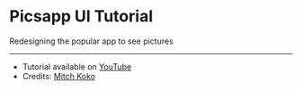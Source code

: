 # Picsapp UI Tutorial

Redesigning the popular app to see pictures

---


* Tutorial available on [YouTube](https://www.youtube.com/watch?v=RhoZAF06aZ8&ab_channel=MitchKoko)
* Credits: [Mitch Koko](https://github.com/mitchkoko)